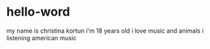 # hello-word
my name is christina kortun
i'm 18 years old
i love music and animals 
i listening american music
